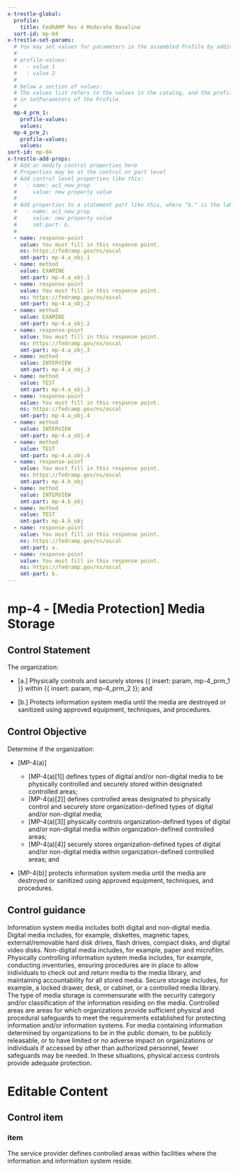 ```yaml
---
x-trestle-global:
  profile:
    title: FedRAMP Rev 4 Moderate Baseline
  sort-id: mp-04
x-trestle-set-params:
  # You may set values for parameters in the assembled Profile by adding
  #
  # profile-values:
  #   - value 1
  #   - value 2
  #
  # below a section of values:
  # The values list refers to the values in the catalog, and the profile-values represent values
  # in SetParameters of the Profile.
  #
  mp-4_prm_1:
    profile-values:
    values:
  mp-4_prm_2:
    profile-values:
    values:
sort-id: mp-04
x-trestle-add-props:
  # Add or modify control properties here
  # Properties may be at the control or part level
  # Add control level properties like this:
  #   - name: ac1_new_prop
  #     value: new property value
  #
  # Add properties to a statement part like this, where "b." is the label of the target statement part
  #   - name: ac1_new_prop
  #     value: new property value
  #     smt-part: b.
  #
  - name: response-point
    value: You must fill in this response point.
    ns: https://fedramp.gov/ns/oscal
    smt-part: mp-4.a_obj.1
  - name: method
    value: EXAMINE
    smt-part: mp-4.a_obj.1
  - name: response-point
    value: You must fill in this response point.
    ns: https://fedramp.gov/ns/oscal
    smt-part: mp-4.a_obj.2
  - name: method
    value: EXAMINE
    smt-part: mp-4.a_obj.2
  - name: response-point
    value: You must fill in this response point.
    ns: https://fedramp.gov/ns/oscal
    smt-part: mp-4.a_obj.3
  - name: method
    value: INTERVIEW
    smt-part: mp-4.a_obj.3
  - name: method
    value: TEST
    smt-part: mp-4.a_obj.3
  - name: response-point
    value: You must fill in this response point.
    ns: https://fedramp.gov/ns/oscal
    smt-part: mp-4.a_obj.4
  - name: method
    value: INTERVIEW
    smt-part: mp-4.a_obj.4
  - name: method
    value: TEST
    smt-part: mp-4.a_obj.4
  - name: response-point
    value: You must fill in this response point.
    ns: https://fedramp.gov/ns/oscal
    smt-part: mp-4.b_obj
  - name: method
    value: INTERVIEW
    smt-part: mp-4.b_obj
  - name: method
    value: TEST
    smt-part: mp-4.b_obj
  - name: response-point
    value: You must fill in this response point.
    ns: https://fedramp.gov/ns/oscal
    smt-part: a.
  - name: response-point
    value: You must fill in this response point.
    ns: https://fedramp.gov/ns/oscal
    smt-part: b.
---
```


# mp-4 - \[Media Protection\] Media Storage

## Control Statement

The organization:

- \[a.\] Physically controls and securely stores {{ insert: param, mp-4_prm_1 }} within {{ insert: param, mp-4_prm_2 }}; and

- \[b.\] Protects information system media until the media are destroyed or sanitized using approved equipment, techniques, and procedures.

## Control Objective

Determine if the organization:

- \[MP-4(a)\]

  - \[MP-4(a)[1]\] defines types of digital and/or non-digital media to be physically controlled and securely stored within designated controlled areas;
  - \[MP-4(a)[2]\] defines controlled areas designated to physically control and securely store organization-defined types of digital and/or non-digital media;
  - \[MP-4(a)[3]\] physically controls organization-defined types of digital and/or non-digital media within organization-defined controlled areas;
  - \[MP-4(a)[4]\] securely stores organization-defined types of digital and/or non-digital media within organization-defined controlled areas; and

- \[MP-4(b)\] protects information system media until the media are destroyed or sanitized using approved equipment, techniques, and procedures.

## Control guidance

Information system media includes both digital and non-digital media. Digital media includes, for example, diskettes, magnetic tapes, external/removable hard disk drives, flash drives, compact disks, and digital video disks. Non-digital media includes, for example, paper and microfilm. Physically controlling information system media includes, for example, conducting inventories, ensuring procedures are in place to allow individuals to check out and return media to the media library, and maintaining accountability for all stored media. Secure storage includes, for example, a locked drawer, desk, or cabinet, or a controlled media library. The type of media storage is commensurate with the security category and/or classification of the information residing on the media. Controlled areas are areas for which organizations provide sufficient physical and procedural safeguards to meet the requirements established for protecting information and/or information systems. For media containing information determined by organizations to be in the public domain, to be publicly releasable, or to have limited or no adverse impact on organizations or individuals if accessed by other than authorized personnel, fewer safeguards may be needed. In these situations, physical access controls provide adequate protection.

# Editable Content

<!-- Make additions and edits below -->
<!-- The above represents the contents of the control as received by the profile, prior to additions. -->
<!-- If the profile makes additions to the control, they will appear below. -->
<!-- The above markdown may not be edited but you may edit the content below, and/or introduce new additions to be made by the profile. -->
<!-- If there is a yaml header at the top, parameter values may be edited. Use --set-parameters to incorporate the changes during assembly. -->
<!-- The content here will then replace what is in the profile for this control, after running profile-assemble. -->
<!-- The added parts in the profile for this control are below.  You may edit them and/or add new ones. -->
<!-- Each addition must have a heading either of the form ## Control my_addition_name -->
<!-- or ## Part a. (where the a. refers to one of the control statement labels.) -->
<!-- "## Control" parts are new parts added after the statement part. -->
<!-- "## Part" parts are new parts added into the top-level statement part with that label. -->
<!-- Subparts may be added with nested hash levels of the form ### My Subpart Name -->
<!-- underneath the parent ## Control or ## Part being added -->
<!-- See https://ibm.github.io/compliance-trestle/tutorials/ssp_profile_catalog_authoring/ssp_profile_catalog_authoring for guidance. -->

## Control item

### item

The service provider defines controlled areas within facilities where the information and information system reside.
